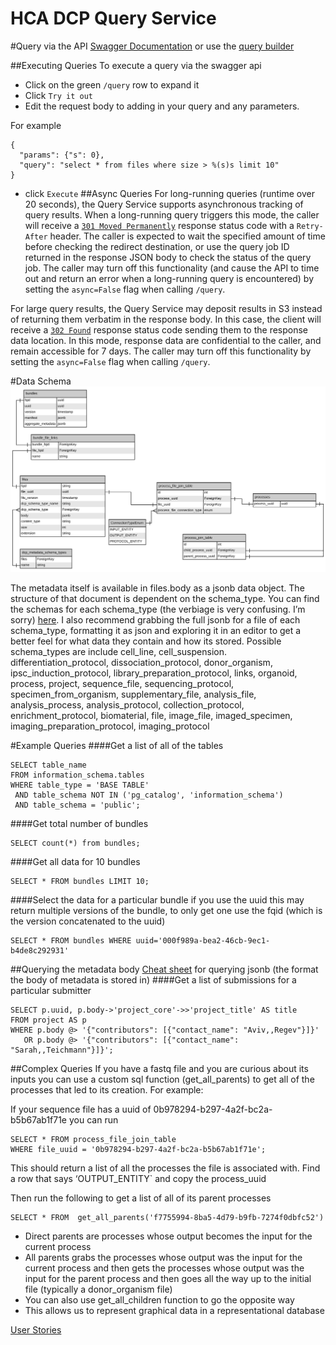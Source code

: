 HCA DCP Query Service
=====================

#Query via the API
[Swagger Documentation](https://query.data.humancellatlas.org/v1/ui/#/)
or use the [query builder](https://query.data.humancellatlas.org/)

##Executing Queries
To execute a query via the swagger api 
- Click on the green `/query` row to expand it
- Click `Try it out`
- Edit the request body to adding in your query and any parameters. 

For example
```
{
  "params": {"s": 0},
  "query": "select * from files where size > %(s)s limit 10"
}
```
- click `Execute`
##Async Queries
For long-running queries (runtime over 20 seconds), the Query Service supports asynchronous tracking of query results.
When a long-running query triggers this mode, the caller will receive a
[`301 Moved Permanently`](https://en.wikipedia.org/wiki/HTTP_301) response status code with a `Retry-After` header. The caller
is expected to wait the specified amount of time before checking the redirect destination, or use the query job ID
returned in the response JSON body to check the status of the query job. The caller may turn off this functionality
(and cause the API to time out and return an error when a long-running query is encountered) by setting the
`async=False` flag when calling `/query`.

For large query results, the Query Service may deposit results in S3 instead of returning them verbatim in the response
body. In this case, the client will receive a [`302 Found`](https://en.wikipedia.org/wiki/HTTP_302) response status code
sending them to the response data location. In this mode, response data are confidential to the caller, and remain
accessible for 7 days. The caller may turn off this functionality by setting the `async=False` flag when calling
`/query`.

#Data Schema
![](QueryServiceDataSchema.svg)

The metadata itself is available in files.body as a jsonb data object. The structure of that document is dependent on the schema_type. You can find the schemas for each schema_type (the verbiage is very confusing. I’m sorry) [here](https://schema.humancellatlas.org/a). 
I also recommend grabbing the full jsonb for a file of each schema_type, formatting it as json and exploring it in an editor to get a better feel for what data they contain and how its stored. Possible schema_types are include 
cell_line,
cell_suspension.
differentiation_protocol,
dissociation_protocol,
donor_organism,
ipsc_induction_protocol,
library_preparation_protocol,
links,
organoid,
process,
project,
sequence_file,
sequencing_protocol,
specimen_from_organism,
supplementary_file,
analysis_file,
analysis_process,
analysis_protocol,
collection_protocol,
enrichment_protocol,
biomaterial,
file,
image_file,
imaged_specimen,
imaging_preparation_protocol,
imaging_protocol

#Example Queries
####Get a list of all of the tables
```postgresql
SELECT table_name
FROM information_schema.tables
WHERE table_type = 'BASE TABLE'
 AND table_schema NOT IN ('pg_catalog', 'information_schema')
 AND table_schema = 'public';
```
####Get total number of bundles
```postgresql
SELECT count(*) from bundles;
```
####Get all data for 10 bundles
```postgresql
SELECT * FROM bundles LIMIT 10;
```
####Select the data for a particular bundle
if you use the uuid this may return multiple versions of the bundle, to only get one use the fqid (which is the version concatenated to the uuid)
```postgresql
SELECT * FROM bundles WHERE uuid='000f989a-bea2-46cb-9ec1-b4de8c292931'
```
##Querying the metadata body
[Cheat sheet](https://hackernoon.com/how-to-query-jsonb-beginner-sheet-cheat-4da3aa5082a3) for querying jsonb (the format the body of metadata is stored in)
####Get a list of submissions for a particular submitter
```postgresql
SELECT p.uuid, p.body->'project_core'->>'project_title' AS title
FROM project AS p
WHERE p.body @> '{"contributors": [{"contact_name": "Aviv,,Regev"}]}'
   OR p.body @> '{"contributors": [{"contact_name": "Sarah,,Teichmann"}]}';
```

##Complex Queries
If you have a fastq file and you are curious about its inputs you can use a custom sql function (get_all_parents) to get all of the processes that led to its creation. For example:

If your sequence file has a uuid of 0b978294-b297-4a2f-bc2a-b5b67ab1f71e you can run 
```postgresql
SELECT * FROM process_file_join_table 
WHERE file_uuid = '0b978294-b297-4a2f-bc2a-b5b67ab1f71e';
```
This should return a list of all the processes the file is associated with. Find a row that says ‘OUTPUT_ENTITY` and copy the process_uuid

Then run the following to get a list of all of its parent processes
```postgresql
SELECT * FROM  get_all_parents('f7755994-8ba5-4d79-b9fb-7274f0dbfc52')
```
- Direct parents are processes whose output becomes the input for the current process
- All parents grabs the processes whose output was the input for the current process and then gets the processes whose output was the input for the parent process and then goes all the way up to the initial file (typically a donor_organism file)
- You can also use get_all_children function to go the opposite way
- This allows us to represent graphical data in a representational database


[User Stories](USER_STORIES.md)
